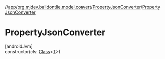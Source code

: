 //[app](../../../index.md)/[org.mjdev.balldontlie.model.convert](../index.md)/[PropertyJsonConverter](index.md)/[PropertyJsonConverter](-property-json-converter.md)

# PropertyJsonConverter

[androidJvm]\
constructor(cls: [Class](https://developer.android.com/reference/kotlin/java/lang/Class.html)&lt;[T](index.md)&gt;)
